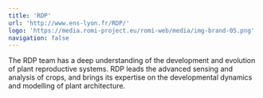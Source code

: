 ```yaml
---
title: 'RDP'
url: 'http://www.ens-lyon.fr/RDP/'
logo: 'https://media.romi-project.eu/romi-web/media/img-brand-05.png'
navigation: false
---
```


The RDP team has a deep understanding of the development and evolution of plant reproductive systems. RDP leads the advanced sensing and analysis of crops, and brings its expertise on the developmental dynamics and modelling of plant architecture.

